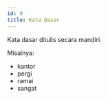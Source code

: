 ```yaml
---
id: 9
title: Kata Dasar
---
```


Kata dasar ditulis secara mandiri.

Misalnya:

- kantor
- pergi
- ramai
- sangat
